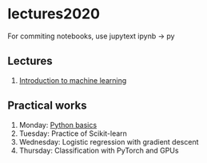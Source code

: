 # lectures2020

For commiting notebooks, use jupytext ipynb -> py

## Lectures

  1. [Introduction to machine learning](https://data-psl.github.io/lectures2020/slides/01_intro_to_machine_learning)

## Practical works

 1. Monday: [Python basics](https://colab.research.google.com/github/data-psl/lectures2020/blob/master/notebooks/01_python_basics.ipynb)
 2. Tuesday: Practice of Scikit-learn
 3. Wednesday: Logistic regression with gradient descent
 4. Thursday: Classification with PyTorch and GPUs
